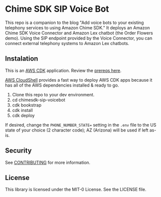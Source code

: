 # Chime SDK SIP Voice Bot
This repo is a companion to the blog "Add voice bots to your existing telephony services to using Amazon Chime SDK." It deploys an Amazon Chime SDK Voice Connector and Amazon Lex chatbot (the Order Flowers demo). Using the SIP endpoint provided by the Voice Connector, you can connect external telephony systems to Amazon Lex chatbots. 

## Instalation
This is an [AWS CDK](https://docs.aws.amazon.com/cdk/v2/guide/home.html) application. Review the [prereqs here](https://docs.aws.amazon.com/cdk/v2/guide/getting_started.html#getting_started_prerequisites). 

[AWS CloudShell](https://docs.aws.amazon.com/cloudshell/latest/userguide/welcome.html) provides a fast way to deploy AWS CDK apps because it has all of the AWS dependencies installed & ready to go. 

1. Clone this repo to your dev environment. 
2. cd chimesdk-sip-voicebot
3. cdk bookstrap
4. cdk install 
5. cdk deploy 

If desired, change the `PHONE_NUMBER_STATE=` setting in the `.env` file to the US state of your choice (2 character code); AZ (Arizona) will be used if left as-is. 

## Security

See [CONTRIBUTING](CONTRIBUTING.md#security-issue-notifications) for more information.

## License

This library is licensed under the MIT-0 License. See the LICENSE file.

